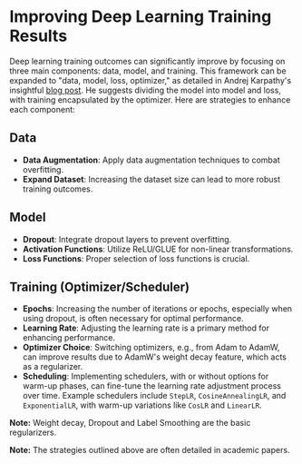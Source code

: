 # Improving Deep Learning Training Results

Deep learning training outcomes can significantly improve by focusing on three main components: data, model, and training. This framework can be expanded to "data, model, loss, optimizer," as detailed in Andrej Karpathy's insightful [blog post](http://karpathy.github.io/2022/03/14/lecun1989). He suggests dividing the model into model and loss, with training encapsulated by the optimizer. Here are strategies to enhance each component:

## Data
- **Data Augmentation**: Apply data augmentation techniques to combat overfitting.
- **Expand Dataset**: Increasing the dataset size can lead to more robust training outcomes.

## Model
- **Dropout**: Integrate dropout layers to prevent overfitting.
- **Activation Functions**: Utilize ReLU/GLUE for non-linear transformations.
- **Loss Functions**: Proper selection of loss functions is crucial.


## Training (Optimizer/Scheduler)
- **Epochs**: Increasing the number of iterations or epochs, especially when using dropout, is often necessary for optimal performance.
- **Learning Rate**: Adjusting the learning rate is a primary method for enhancing performance.
- **Optimizer Choice**: Switching optimizers, e.g., from Adam to AdamW, can improve results due to AdamW's weight decay feature, which acts as a regularizer.
- **Scheduling**: Implementing schedulers, with or without options for warm-up phases, can fine-tune the learning rate adjustment process over time. Example schedulers include `StepLR`, `CosineAnnealingLR`, and `ExponentialLR`, with warm-up variations like `CosLR` and `LinearLR`. 

**Note:** Weight decay, Dropout and Label Smoothing are the basic regularizers. 

**Note:** The strategies outlined above are often detailed in academic papers.